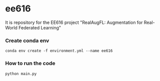 ee616
=====
It is repository for the EE616 project "RealAugFL: Augmentation for Real-World Federated Learning"


### Create conda env 
    conda env create -f environment.yml --name ee616

### How to run the code
    python main.py
